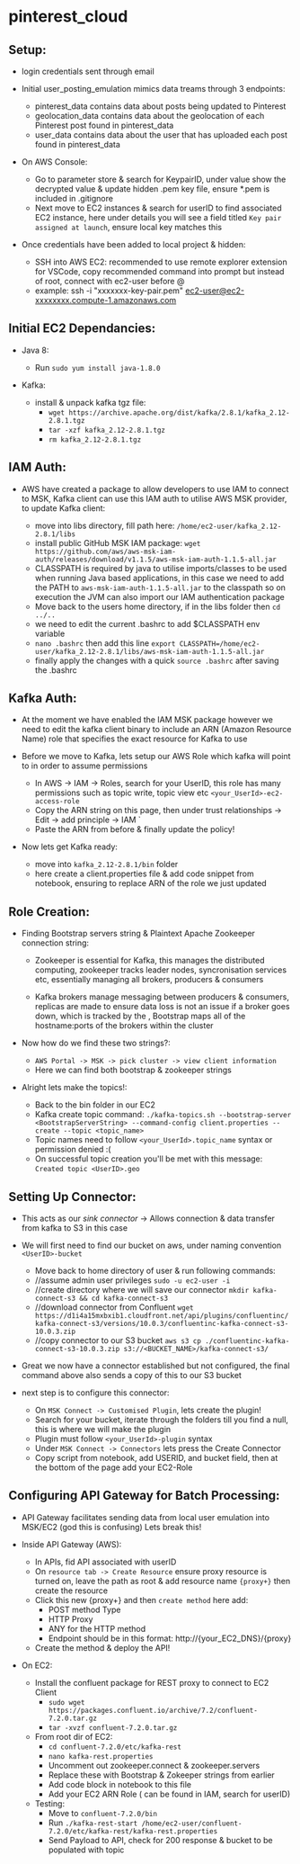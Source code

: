 # pinterest_cloud

## Setup:

- login credentials sent through email

- Initial user_posting_emulation mimics data treams through 3 endpoints: 
    - pinterest_data contains data about posts being updated to Pinterest
    - geolocation_data contains data about the geolocation of each Pinterest post found in pinterest_data
    - user_data contains data about the user that has uploaded each post found in pinterest_data

- On AWS Console:
    - Go to parameter store & search for KeypairID, under value show the decrypted value & update hidden .pem key file, ensure *.pem is included in .gitignore
    - Next move to EC2 instances & search for userID to find associated EC2 instance, here under details you will see a field titled ```Key pair assigned at launch```, ensure local key matches this

- Once credentials have been added to local project & hidden:
    - SSH into AWS EC2: recommended to use remote explorer extension for VSCode, copy recommended command into prompt but instead of root, connect with ec2-user before @
    - example: ssh -i "xxxxxxx-key-pair.pem" ec2-user@ec2-xxxxxxxx.compute-1.amazonaws.com

## Initial EC2 Dependancies:

- Java 8:
    - Run `sudo yum install java-1.8.0`

- Kafka:
    - install & unpack kafka tgz file:
        - `wget https://archive.apache.org/dist/kafka/2.8.1/kafka_2.12-2.8.1.tgz`
        - `tar -xzf kafka_2.12-2.8.1.tgz`
        - `rm kafka_2.12-2.8.1.tgz`

## IAM Auth:
- AWS have created a package to allow developers to use IAM to connect to MSK, Kafka client can use this IAM auth to utilise AWS MSK provider, to update Kafka client:
    
    - move into libs directory, fill path here: `/home/ec2-user/kafka_2.12-2.8.1/libs`
    - install public GitHub MSK IAM package: 
    `wget https://github.com/aws/aws-msk-iam-auth/releases/download/v1.1.5/aws-msk-iam-auth-1.1.5-all.jar`
    - CLASSPATH is required by java to utilise imports/classes to be used when running Java based applications, in this case we need to add the PATH to `aws-msk-iam-auth-1.1.5-all.jar` to the classpath so on execution the JVM can also import our IAM authentication package
    - Move back to the users home directory, if in the libs folder then `cd ../..`
    - we need to edit the current .bashrc to add $CLASSPATH env variable
    - `nano .bashrc` then add this line `export CLASSPATH=/home/ec2-user/kafka_2.12-2.8.1/libs/aws-msk-iam-auth-1.1.5-all.jar`
    - finally apply the changes with a quick `source .bashrc` after saving the .bashrc

## Kafka Auth:
- At the moment we have enabled the IAM MSK package however we need to edit the kafka client binary to include an ARN (Amazon Resource Name) role that specifies the exact resource for Kafka to use

- Before we move to Kafka, lets setup our AWS Role which kafka will point to in order to assume permissions
    
    - In AWS -> IAM -> Roles, search for your UserID, this role has many permissions such as topic write, topic view etc `<your_UserId>-ec2-access-role`
    - Copy the ARN string on this page, then under trust relationships -> Edit -> add principle -> IAM `
    - Paste the ARN from before & finally update the policy!

- Now lets get Kafka ready:

    - move into `kafka_2.12-2.8.1/bin` folder
    - here create a client.properties file & add code snippet from notebook, ensuring to replace ARN of the role we just updated

## Role Creation:

- Finding Bootstrap servers string & Plaintext Apache Zookeeper connection string:

    - Zookeeper is essential for Kafka, this manages the distributed computing, zookeeper tracks leader nodes, syncronisation services etc, essentially managing all brokers, producers & consumers

    - Kafka brokers manage messaging between producers & consumers, replicas are made to ensure data loss is not an issue if a broker goes down, which is tracked by the , Bootstrap maps all of the hostname:ports of the brokers within the cluster

- Now how do we find these two strings?:

    - `AWS Portal -> MSK -> pick cluster -> view client information`
    - Here we can find both bootstrap & zookeeper strings

- Alright lets make the topics!:

    - Back to the bin folder in our EC2
    - Kafka create topic command:
    `./kafka-topics.sh --bootstrap-server <BootstrapServerString> --command-config client.properties --create --topic <topic_name>`
    - Topic names need to follow `<your_UserId>.topic_name` syntax or permission denied :(
    - On successful topic creation you'll be met with this message:
    `Created topic <UserID>.geo`

## Setting Up Connector:

- This acts as our _sink connector_ -> Allows connection & data transfer from kafka to S3 in this case
- We will first need to find our bucket on aws, under naming convention `<UserID>-bucket`

    - Move back to home directory of user & run following commands:
    - //assume admin user privileges
      `sudo -u ec2-user -i`
    - //create directory where we will save our connector 
      `mkdir kafka-connect-s3 && cd kafka-connect-s3`
    - //download connector from Confluent
      `wget https://d1i4a15mxbxib1.cloudfront.net/api/plugins/confluentinc/kafka-connect-s3/versions/10.0.3/confluentinc-kafka-connect-s3-10.0.3.zip`
    - //copy connector to our S3 bucket
      `aws s3 cp ./confluentinc-kafka-connect-s3-10.0.3.zip s3://<BUCKET_NAME>/kafka-connect-s3/`

- Great we now have a connector established but not configured, the final command above also sends a copy of this to our S3 bucket
- next step is to configure this connector:

    - On `MSK Connect -> Customised Plugin`, lets create the plugin!
    - Search for your bucket, iterate through the folders till you find a null, this is where we will make the plugin
    - Plugin must follow `<your_UserId>-plugin` syntax
    - Under `MSK Connect -> Connectors` lets press the Create Connector
    - Copy script from notebook, add USERID, and bucket field, then at the bottom of the page add your EC2-Role

## Configuring API Gateway for Batch Processing:

- API Gateway facilitates sending data from local user emulation into MSK/EC2 (god this is confusing)
Lets break this!

- Inside API Gateway (AWS):
    - In APIs, fid API associated with userID
    - On `resource tab -> Create Resource` ensure proxy resource is turned on, leave the path as root & add resource name `{proxy+}` then create the resource
    - Click this new {proxy+} and then `create method` here add:
        - POST method Type
        - HTTP Proxy
        - ANY for the HTTP method
        - Endpoint should be in this format: http://{your_EC2_DNS}/{proxy}
    - Create the method & deploy the API!

 - On EC2:
    - Install the confluent package for REST proxy to connect to EC2 Client
        - ```sudo wget https://packages.confluent.io/archive/7.2/confluent-7.2.0.tar.gz```
        - ```tar -xvzf confluent-7.2.0.tar.gz ```
    - From root dir of EC2:
        - `cd confluent-7.2.0/etc/kafka-rest`
        - `nano kafka-rest.properties`
        - Uncomment out zookeeper.connect & zookeeper.servers
        - Replace these with Bootstrap & Zokeeper strings from earlier
        - Add code block in notebook to this file
        - Add your EC2 ARN Role ( can be found in IAM, search for userID)
    - Testing:
        - Move to `confluent-7.2.0/bin`
        - Run `./kafka-rest-start /home/ec2-user/confluent-7.2.0/etc/kafka-rest/kafka-rest.properties`
        - Send Payload to API, check for 200 response & bucket to be populated with topic

